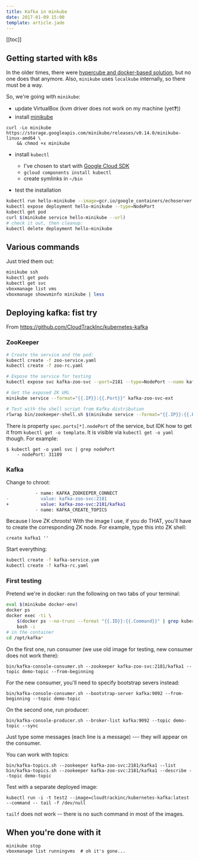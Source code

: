 ```yaml
---
title: Kafka in minkube
date: 2017-01-09 15:00
template: article.jade
---
```


[[toc]]

## Getting started with k8s

In the older times, there were [hypercube and docker-based solution],
but no one does that anymore. Also, `minikube` uses `localkube`
internally, so there must be a way.

[hypercube and docker-based solution]: https://github.com/kubernetes/community/blob/master/contributors/devel/local-cluster/docker.md

So, we're going with `minikube`:

* update VirtualBox (kvm driver does not work on my machine (yet:question:))
* install [minikube](https://github.com/kubernetes/minikube/releases)

```
curl -Lo minikube https://storage.googleapis.com/minikube/releases/v0.14.0/minikube-linux-amd64 \
    && chmod +x minikube
```

* install `kubectl`
  * I've chosen to start with [Google Cloud SDK](https://cloud.google.com/sdk/docs/quickstart-linux)
  * `gcloud components install kubectl`
  * create symlinks in `~/bin`

* test the installation

```bash
kubectl run hello-minikube --image=gcr.io/google_containers/echoserver:1.4 --port=8080
kubectl expose deployment hello-minikube --type=NodePort
kubectl get pod
curl $(minikube service hello-minikube --url)
# check it out, then cleanup:
kubectl delete deployment hello-minikube
```

## Various commands

Just tried them out:

```bash
minikube ssh
kubectl get pods
kubectl get svc
vboxmanage list vms
vboxmanage showvminfo minikube | less
```

## Deploying kafka: fist try

From https://github.com/CloudTrackInc/kubernetes-kafka

### ZooKeeper

```bash
# Create the service and the pod:
kubectl create -f zoo-service.yaml
kubectl create -f zoo-rc.yaml

# Expose the service for testing
kubectl expose svc kafka-zoo-svc --port=2181 --type=NodePort --name kafka-zoo-svc-ext

# Get the exposed ZK URL
minikube service --format="{{.IP}}:{{.Port}}" kafka-zoo-svc-ext

# Test with the shell script from Kafka distribution
rlwrap bin/zookeeper-shell.sh $(minikube service --format="{{.IP}}:{{.Port}}" kafka-zoo-svc-ext)
```

There is property `spec.ports[*].nodePort` of the service,
but IDK how to get it from `kubectl get -o template`. It is
visible via `kubectl get -o yaml` though. For example:

```
$ kubectl get -o yaml svc | grep nodePort
    - nodePort: 31189
```

### Kafka

Change to chroot:

```diff
           - name: KAFKA_ZOOKEEPER_CONNECT
-            value: kafka-zoo-svc:2181
+            value: kafka-zoo-svc:2181/kafka1
           - name: KAFKA_CREATE_TOPICS
```

Because I love ZK chroots! With the image I use, if you do THAT, you'll have
to create the corresponding ZK node. For example, type this into ZK shell:

```
create kafka1 ''
```

Start everything:


```bash
kubectl create -f kafka-service.yam
kubectl create -f kafka-rc.yaml
```

### First testing

Pretend we're in docker: run the following on two tabs of your terminal:

```bash
eval $(minikube docker-env)
docker ps
docker exec -ti \
    $(docker ps --no-trunc --format "{{.ID}}:{{.Command}}" | grep kubernetes-start | head -n1 | cut -d: -f1) \
    bash -i
# in the container
cd /opt/kafka*
```

On the first one, run consumer (we use old image for testing, new consumer does not work there):

    bin/kafka-console-consumer.sh --zookeeper kafka-zoo-svc:2181/kafka1 --topic demo-topic --from-beginning

For the new consumer, you'll need to specify bootstrap severs instead:

    bin/kafka-console-consumer.sh --bootstrap-server kafka:9092 --from-beginning --topic demo-topic

On the second one, run producer:

    bin/kafka-console-producer.sh --broker-list kafka:9092 --topic demo-topic --sync

Just type some messages (each line is a message) --- they will appear on the consumer.

You can work with topics:

    bin/kafka-topics.sh --zookeeper kafka-zoo-svc:2181/kafka1 --list
    bin/kafka-topics.sh --zookeeper kafka-zoo-svc:2181/kafka1 --describe --topic demo-topic

Test with a separate deployed image:

    kubectl run -i -t test2 --image=cloudtrackinc/kubernetes-kafka:latest --command -- tail -f /dev/null

`tailf` does not work -- there is no such command in most of the images.

## When you're done with it

```
minikube stop
vboxmanage list runningvms  # oh it's gone...
```
